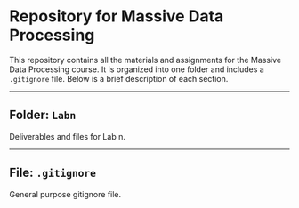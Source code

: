 # Repository for Massive Data Processing

This repository contains all the materials and assignments for the Massive Data Processing course. It is organized into one folder and includes a `.gitignore` file. Below is a brief description of each section.

---

## Folder: `Labn`

Deliverables and files for Lab n.

---

## File: `.gitignore`

General purpose gitignore file.